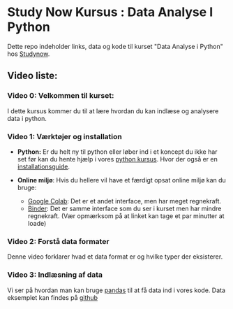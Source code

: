# Study Now Kursus : Data Analyse I Python
Dette repo indeholder links, data og kode til kurset "Data Analyse i Python" hos
[Studynow](https://ida.studynow.dk/users/sign_in).

## Video liste:

### Video 0: Velkommen til kurset:
I dette kursus kommer du til at lære hvordan du kan indlæse og analysere data i
python.


### Video 1: Værktøjer og installation
* **Python:** Er du helt ny til python eller løber ind i et koncept du ikke har set før kan
		du hente hjælp i vores [python kursus][pk]. Hvor der også er en
        [installationsguide][ig].
* **Online miljø**: Hvis du hellere vil have et færdigt opsat online miljø kan
                   du bruge:

    * [Google Colab][gc]: Det er et andet interface, men har meget regnekraft.
    * [Binder][bin]: Det er samme interface som du ser i kurset men har mindre
    regnekraft. (Vær opmærksom på at linket kan tage et par minutter at loade)


### Video 2: Forstå data formater
Denne video forklarer hvad et data format er og hvilke typer der eksisterer.


### Video 3: Indlæsning af data
Vi ser på hvordan man kan bruge [pandas][pan] til at få data ind i vores kode.
Data eksemplet kan findes på [github][dataEks]



[pk]: https://ida.studynow.dk/courses/take/python-for-begyndere/lessons/16660330-1-velkommen-til-studynow
[ig]: https://s3.amazonaws.com/thinkific-import-development/345314/InstallationsguidetilPython-200925-122107.pdf
[gc]: https://colab.research.google.com
[bin]: https://gesis.mybinder.org/binder/v2/gh/Rotendahl/studynow/master
[pan]: https://pandas.pydata.org
[dataEks]: https://github.com/Rotendahl/studynow/blob/master/data/exampleCsv.csv
